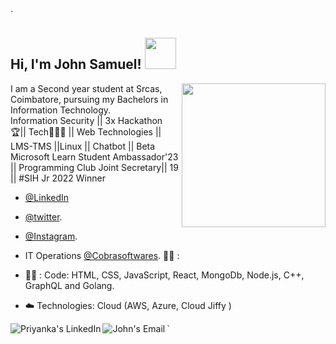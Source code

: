 `<h2> Hi, I'm John Samuel! <img src="https://media.giphy.com/media/mGcNjsfWAjY5AEZNw6/giphy.gif" width="50"></h2>

<img align='right' src="https://media.giphy.com/media/f3iwJFOVOwuy7K6FFw/giphy.gif" width="230">

I am a Second year student at Srcas, Coimbatore, pursuing my Bachelors in Information Technology.<br>
Information Security || 3x Hackathon 🏆|| Tech👨🏻‍💻 || Web Technologies || LMS-TMS ||Linux || Chatbot || Beta Microsoft Learn Student Ambassador'23 || Programming Club Joint Secretary|| 19 || #SIH Jr 2022 Winner <br>

-  [@LinkedIn](https://www.linkedin.com/samjohnoffl/)
-  [@twitter](https://www.twitter.com/samjohn_offl/). 
-  [@Instagram](http://www.instagram.com/samjohn_offl).
- IT Operations [@Cobrasoftwares](https://www.cobrasoft.org/). :man_technologist: : <br>


-  :man_technologist: : Code: HTML, CSS, JavaScript, React, MongoDb, Node.js, C++, GraphQL and Golang.
- :cloud: Technologies: Cloud  (AWS, Azure, Cloud Jiffy ) 


<a href="https://www.linkedin.com/in/samjohnoffl/">
  <img align="left" alt="Priyanka's LinkedIn" src="https://img.icons8.com/bubbles/50/000000/linkedin.png"/>
</a>

<a href="mailto:ping.johnsamuel@gmail.com">
  <img align="left" alt="John's Email" src="https://img.icons8.com/bubbles/50/000000/gmail.png"/>
</a>
`
